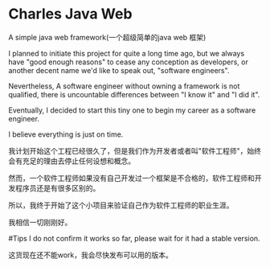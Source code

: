 # Charles Java Web
A simple java web framework(一个超级简单的java web 框架)

I planned to initiate this project for quite a long time ago, but we always have "good enough reasons" to
cease any conception as developers, or another decent name we'd like to speak out, "software engineers".

Nevertheless, A software engineer without owning a framework is not qualified, there is uncountable differences between "I know it" and "I did it".

Eventually, I decided to start this tiny one to begin my career as a software engineer.

I believe everything is just on time.

我计划开始这个工程已经很久了，但是我们作为开发者或者叫"软件工程师"，始终会有充足的理由去停止任何设想和概念。

然而，一个软件工程师如果没有自己开发过一个框架是不合格的，软件工程师和开发程序员还是有很多区别的。

所以，我终于开始了这个小项目来验证自己作为软件工程师的职业生涯。

我相信一切刚刚好。

#Tips
I do not confirm it works so far, please wait for it had a stable version.

这货现在还不能work，我会尽快发布可以用的版本。
